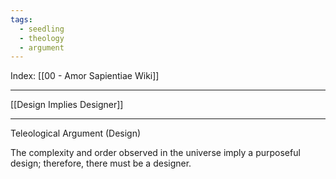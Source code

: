 ```yaml
---
tags:
  - seedling
  - theology
  - argument
---
```

Index: [[00 - Amor Sapientiae Wiki]]

---

[[Design Implies Designer]]

---

Teleological Argument (Design)

The complexity and order observed in the universe imply a purposeful design; therefore, there must be a designer.